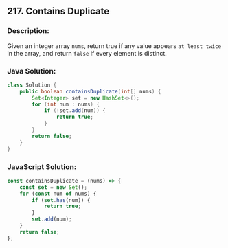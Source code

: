 ## 217. Contains Duplicate

### Description:
Given an integer array ```nums```, return true if any value appears ```at least twice``` in the array, and return ```false``` if every element is distinct.

### Java Solution:
```Java
class Solution {
    public boolean containsDuplicate(int[] nums) {
        Set<Integer> set = new HashSet<>();
        for (int num : nums) {
            if (!set.add(num)) {
                return true;
            }
        }
        return false;
    }
}
```

### JavaScript Solution:
```JavaScript
const containsDuplicate = (nums) => {
    const set = new Set();
    for (const num of nums) {
        if (set.has(num)) {
            return true;
        }
        set.add(num);
    }
    return false;
};
```